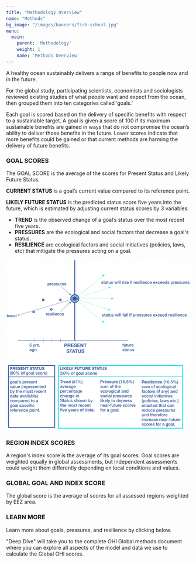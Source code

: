 ```yaml
---
title: "Methodology Overview"
name: "Methods"
bg_image: "/images/banners/fish-school.jpg"
menu:
  main:
    parent: 'Methodology'
    weight: 1
    name: 'Methods Overview'
---
```


A healthy ocean sustainably delivers a range of benefits to people now and in the future.

For the global study, participating scientists, economists and sociologists reviewed existing studies of what people want and expect from the ocean, then grouped them into ten categories called ‘goals.’  

Each goal is scored based on the delivery of specific benefits with respect to a sustainable target. A goal is given a score of 100 if its maximum sustainable benefits are gained in ways that do not compromise the ocean’s ability to deliver those benefits in the future.  Lower scores indicate that more benefits could be gained or that current methods are harming the delivery of future benefits.


### GOAL SCORES

The GOAL SCORE is the average of the scores for Present Status and Likely Future Status. 

**CURRENT STATUS** is a goal’s current value compared to its reference point. 

**LIKELY FUTURE STATUS** is the predicted status score five years into the future, which is estimated by adjusting current status scores by 3 variables: 

* **TREND** is the observed change of a goal’s status over the most recent five years. 
* **PRESSURES** are the ecological and social factors that decrease a goal's status. 
* **RESILIENCE** are ecological factors and social initiatives (policies, laws, etc) that mitigate the pressures acting on a goal.  

![Infographic](/images/infographs/methodology-chart.jpg)

### REGION INDEX SCORES
A region's index score is the average of its goal scores. Goal scores are weighted equally in global assessments, but independent assessments could weight them differently depending on local conditions and values.   

### GLOBAL GOAL AND INDEX SCORE
The global score is the average of scores for all assessed regions weighted by EEZ area.  

### LEARN MORE
Learn more about goals, pressures, and resilience by clicking below.

"Deep Dive" will take you to the complete OHI Global methods document where you can explore all aspects of the model and data we use to calculate the Global OHI scores.
